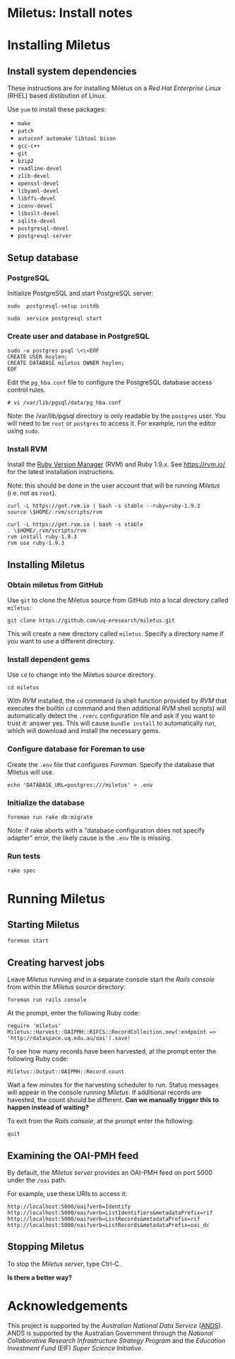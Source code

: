 Miletus: Install notes
======================

# Installing Miletus

## Install system dependencies

These instructions are for installing Miletus on a _Red Hat Enterprise
Linux_ (RHEL) based distibution of Linux.

Use `yum` to install these packages:

- `make`
- `patch`
- `autoconf automake libtool bison`
- `gcc-c++`
- `git`
- `bzip2`
- `readline-devel`
- `zlib-devel`
- `openssl-devel`
- `libyaml-devel`
- `libffi-devel`
- `iconv-devel`
- `libxslt-devel`
- `sqlite-devel`
- `postgresql-devel`
- `postgresql-server`

## Setup database

### PostgreSQL

Initialize PostgreSQL and start PostgreSQL server:

    sudo  postgresql-setup initdb

    sudo  service postgresql start

### Create user and database in PostgreSQL

    sudo -u postgres psql \<\<EOF
    CREATE USER hoylen;
    CREATE DATABASE miletus OWNER hoylen;
    EOF

Edit the `pg_hba.conf` file to configure the PostgreSQL database
access control rules.

    # vi /var/lib/pgsql/data/pg_hba.conf

Note: the /var/lib/pgsql directory is only readable by the `postgres`
user. You will need to be `root` or `postgres` to access it. For example,
run the editor using `sudo`.

### Install RVM

Install the [Ruby Version Manager](https://rvm.io/) (RVM) and Ruby
1.9.x. See <https://rvm.io/> for the latest installation instructions.

Note: this should be done in the user account that will be running
_Miletus_ (i.e. not as `root`).

    curl -L https://get.rvm.io | bash -s stable --ruby=ruby-1.9.3
    source \$HOME/.rvm/scripts/rvm
	
    curl -L https://get.rvm.io | bash -s stable
    . \$HOME/.rvm/scripts/rvm
    rvm install ruby-1.9.3
    rvm use ruby-1.9.3

## Installing Miletus

### Obtain miletus from GitHub

Use `git` to clone the Miletus source from GitHub into a local directory
called `miletus`:

    git clone https://github.com/uq-eresearch/miletus.git

This will create a new directory called `miletus`. Specify a directory
name if you want to use a different directory.

### Install dependent gems

Use `cd` to change into the Miletus source directory.

    cd miletus

With _RVM_ installed, the `cd` command (a shell function provided by
_RVM_ that executes the builtin `cd` command and then additional RVM
shell scripts) will automatically detect the `.rvmrc` configuration
file and ask if you want to trust it: answer yes. This will cause
`bundle install` to automatically run, which will download and install
the necessary gems.

### Configure database for Foreman to use

Create the `.env` file that configures _Foreman_. Specify the database
that Miletus will use.

    echo 'DATABASE_URL=postgres:///miletus' > .env

### Initialize the database

    foreman run rake db:migrate

Note: if rake aborts with a "database configuration does not specify
adapter" error, the likely cause is the `.env` file is missing.

### Run tests

    rake spec

# Running Miletus

## Starting Miletus

    foreman start

## Creating harvest jobs

Leave _Miletus_ running and in a separate console start the _Rails
console_ from within the _Miletus_ source directory:

    foreman run rails console

At the prompt, enter the following Ruby code:

    require 'miletus'
    Miletus::Harvest::OAIPMH::RIFCS::RecordCollection.new(:endpoint => 'http://dataspace.uq.edu.au/oai').save!

To see how many records have been harvested, at the prompt enter the
following Ruby code:

    Miletus::Output::OAIPMH::Record.count

Wait a few minutes for the harvesting scheduler to run. Status
messages will appear in the console running _Miletus_. If additional
records are havested, the count should be different. **Can we manually
trigger this to happen instead of waiting?**

To exit from the _Rails console_, at the prompt enter the following:

    quit

## Examining the OAI-PMH feed

By default, the _Miletus server_ provides an OAI-PMH feed on port 5000
under the `/oai` path.

For example, use these URIs to access it:

    http://localhost:5000/oai?verb=Identify
    http://localhost:5000/oai?verb=ListIdentifiers&metadataPrefix=rif
    http://localhost:5000/oai?verb=ListRecords&metadataPrefix=rif
    http://localhost:5000/oai?verb=ListRecords&metadataPrefix=oai_dc

## Stopping Miletus

To stop the _Miletus server_, type Ctrl-C.

**Is there a better way?**

# Acknowledgements

This project is supported by the _Australian National Data Service_
([ANDS](http://www.ands.org.au/)). ANDS is supported by the Australian
Government through the _National Collaborative Research Infrastructure
Strategy Program_ and the _Education Investment Fund_ (EIF) _Super
Science Initiative_.
